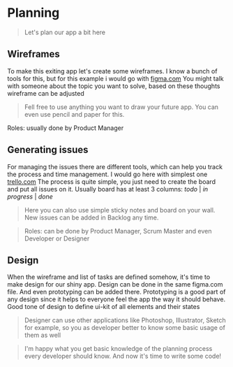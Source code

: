 # Planning

> Let's plan our app a bit here

## Wireframes

To make this exiting app let's create some wireframes. I know a bunch of tools for this, but for this example i would go with [figma.com](https://figma.com) You might talk with someone about the topic you want to solve, based on these thoughts wireframe can be adjusted

> Fell free to use anything you want to draw your future app. You can even use pencil and paper for this.

Roles: usually done by Product Manager

## Generating issues

For managing the issues there are different tools, which can help you track the process and time management. I would go here with simplest one [trello.com](https://trello.com) The process is quite simple, you just need to create the board and put all issues on it. Usually board has at least 3 columns: _todo_ \| _in progress_ \| _done_

> Here you can also use simple sticky notes and board on your wall. New issues can be added in Backlog any time.

> Roles: can be done by Product Manager, Scrum Master and even Developer or Designer

## Design

When the wireframe and list of tasks are defined somehow, it's time to make design for our shiny app. Design can be done in the same figma.com file. And even prototyping can be added there. Prototyping is a good part of any design since it helps to everyone feel the app the way it should behave. Good tone of design to define ui-kit of all elements and their states

> Designer can use other applications like Photoshop, Illustrator, Sketch for example, so you as developer better to know some basic usage of them as well

> I'm happy what you get basic knowledge of the planning process every developer should know. And now it's time to write some code!
